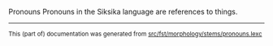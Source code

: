 Pronouns
Pronouns in the Siksika language are references to things.

* * *

<small>This (part of) documentation was generated from [src/fst/morphology/stems/pronouns.lexc](https://github.com/giellalt/lang-bla/blob/main/src/fst/morphology/stems/pronouns.lexc)</small>
